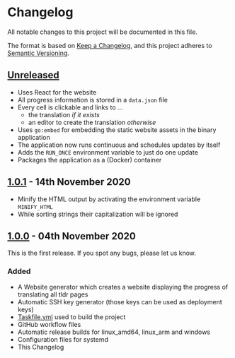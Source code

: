 # Changelog
All notable changes to this project will be documented in this file.

The format is based on [Keep a Changelog](https://keepachangelog.com/en/1.0.0/),
and this project adheres to [Semantic Versioning](https://semver.org/spec/v2.0.0.html).

## [Unreleased]
- Uses React for the website
- All progress information is stored in a `data.json` file
- Every cell is clickable and links to ...
  * the translation *if it exists*
  * an editor to create the translation *otherwise*
- Uses `go:embed` for embedding the static website assets in the binary application
- The application now runs continuous and schedules updates by itself
- Adds the `RUN_ONCE` environment variable to just do one update
- Packages the application as a (Docker) container

## [1.0.1] - 14th November 2020
- Minify the HTML output by activating the environment variable `MINIFY_HTML`
- While sorting strings their capitalization will be ignored 

## [1.0.0] - 04th November 2020
This is the first release. If you spot any bugs, please let us know.

### Added
- A Website generator which creates a website displaying the progress of translating all tldr pages
- Automatic SSH key generator (those keys can be used as deployment keys)
- [Taskfile.yml](https://taskfile.dev/#/) used to build the project
- GitHub workflow files
- Automatic release builds for linux_amd64, linux_arm and windows
- Configuration files for systemd
- This Changelog  

[Unreleased]: https://github.com/LukWebsForge/TldrProgress/compare/v1.0.1...HEAD
[1.0.1]: https://github.com/LukWebsForge/TldrProgress/releases/tag/v1.0.1
[1.0.0]: https://github.com/LukWebsForge/TldrProgress/releases/tag/v1.0.0
